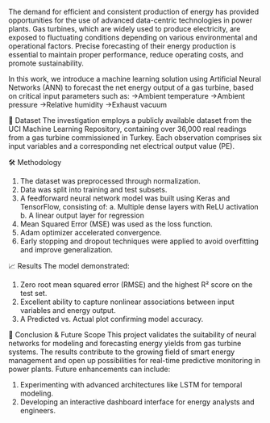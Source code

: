 The demand for efficient and consistent production of energy has provided opportunities for the use of advanced data-centric technologies in power plants. Gas turbines, which are widely used to produce electricity, are exposed to fluctuating conditions depending on various environmental and operational factors. Precise forecasting of their energy production is essential to maintain proper performance, reduce operating costs, and promote sustainability.

In this work, we introduce a machine learning solution using Artificial Neural Networks (ANN) to forecast the net energy output of a gas turbine, based on critical input parameters such as:
->Ambient temperature
->Ambient pressure
->Relative humidity
->Exhaust vacuum

📌 Dataset
The investigation employs a publicly available dataset from the UCI Machine Learning Repository, containing over 36,000 real readings from a gas turbine commissioned in Turkey. Each observation comprises six input variables and a corresponding net electrical output value (PE).

🛠️ Methodology
1. The dataset was preprocessed through normalization.
2. Data was split into training and test subsets.
3. A feedforward neural network model was built using Keras and TensorFlow, consisting of:
   a. Multiple dense layers with ReLU activation
   b. A linear output layer for regression
4. Mean Squared Error (MSE) was used as the loss function.
5. Adam optimizer accelerated convergence.
6. Early stopping and dropout techniques were applied to avoid overfitting and improve generalization.

📈 Results
The model demonstrated:
1. Zero root mean squared error (RMSE) and the highest R² score on the test set.
2. Excellent ability to capture nonlinear associations between input variables and energy output.
3. A Predicted vs. Actual plot confirming model accuracy.

📌 Conclusion & Future Scope
This project validates the suitability of neural networks for modeling and forecasting energy yields from gas turbine systems. The results contribute to the growing field of smart energy management and open up possibilities for real-time predictive monitoring in power plants.
Future enhancements can include:
1. Experimenting with advanced architectures like LSTM for temporal modeling.
2. Developing an interactive dashboard interface for energy analysts and engineers.

